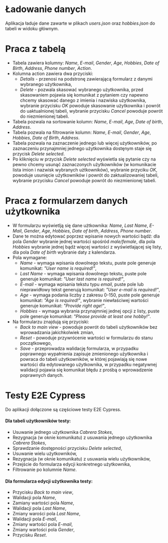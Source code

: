 # Ładowanie danych

Aplikacja ładuje dane zawarte w plikach *users.json* oraz *hobbies.json* do tabeli w widoku głównym.

# Praca z tabelą

- Tabela zawiera kolumny: *Name*, *E-mail*, *Gender*, *Age*, *Hobbies*, *Date of Birth*, *Address*, *Phone number*, *Action*.
- Kolumna action zawiera dwa przyciski: 
    - *Details* - przenosi na podstronę zawierającą formularz z danymi wybranego użytkownika,
    - *Delete* - pozwala skasować wybranego użytkownika, przed skasowaniem pojawia się komunikat z pytaniem czy napewno chcemy skasować danego z imienia i nazwiska użytkownika, wybranie przycisku *OK* powoduje skasowanie użytkownika i powrót do uaktualnionej tabeli, wybranie przycisku *Cancel* powoduje powrót do niezmienionej tabeli.
- Tabela pozwala na sortowanie kolumn: *Name*, *E-mail*, *Age*, *Date of birth*, *Address*.
- Tabela pozwala na filtrowanie kolumn: *Name*, *E-mail*, *Gender*, *Age*, *Hobbies*, *Date of Birth*, *Address*.
- Tabela pozwala na zaznaczenie jednego lub więcej użytkowników, po zaznaczeniu przynajmniej jednego użytkownika dostęnym staje się przycisk *Delete selected*.
- Po kliknięciu w przycisk *Delete selected* wyświetla się pytanie czy na pewno chcemy usunąć zaznaczonych użytkowników (w komunikacie lista imion i nazwisk wybranych użtkowników), wybranie przyciku *OK*, powoduje usunięcie użytkowników i powrót do zaktualizowaniej tabeli, wybranie przycisku *Cancel* powoduje powrót do niezmienionej tabeli.

# Praca z formularzem danych użytkownika

- W formularzu wyświetlją się dane użtkownika: *Name*, *Last Name*, *E-Mail*, *Gender*, *Age*, *Hobbies*, *Date of birth*, *Address*, *Phone number*.
- Dane te można edytować poprzez wpisanie nowych wartości bądź:
    dla pola *Gender* wybranie jednej wartości spośród *male/female*,
    dla pola *Hobbies* wybranie jednej bądż więcej wartości z wyświetlającej się listy,
    dla pola *Date of birth* wybranie daty z kalendarza.
- Pola wymagane:
    - *Name* - wymaga wpisania dowolnego tekstu, puste pole generuje komunikat: *"User name is required!"*,
    - *Last Name* - wymaga wpisania dowolnego tekstu, puste pole generuje komunikat: *"User last name is required!"*,
    - *E-mail* - wymaga wpisania tekstu typu *email*, puste pole lub nieprawidłowy tekst generują komunikat: *"User e-mail is required!"*,
    - *Age* - wymaga podania liczby z zakresu 0-150, puste pole generuje komunikat: *"Age is required!"*, wybranie niewłaściwej wartości generuje komunikat: *"Provide right age!"*,
    - *Hobbies* - wymaga wybrania przynajmniej jednej opcji z listy, puste pole generuje komunikat: *"Please provide at least one hobby!"*.
- Na formularzu znajdują się przyciski:
    - *Back to main view* - powoduje powrót do tabeli użytkowników bez wprowadzania jakichkolwiek zmian,
    - *Reset* - powoduje przywrócenie wartości w formularzu do stanu początkowego,
    - *Save* - przeprowadza walidację formularza, w przypadku poprawnego wypałnienia zapisuje zmienionego użytkownika i powraca do tabeli użytkowników, w której pojawiają się nowe wartości dla edytowanego użytkownika, w przypadku negatywnej walidacji pojawia się komunikat błędu z prośbą o wprowadzenie poprawnych danych.

# Testy E2E Cypress

Do aplikacji dołączone są częściowe testy E2E Cypress.

#### Dla tabeli użytkowników testy:
- Usuwanie jednego użytkownika *Cabrera Stokes*,
- Rezygnacja (w oknie komunikatu) z usuwania jednego użytkownika *Cabrera Stokes*,
- Sprawdzanie dostępności przycisku *Delete selected*,
- Usuwanie wielu użytkowników,
- Rezygnacja (w oknie komunikatu) z usuwania wielu użytkowników,
- Przejście do formularza edycji konkretnego użytkownika,
- Filtrowanie po kolumnie *Name*.

#### Dla formularza edycji użytkownika testy:
- Przycisku *Back to main view*,
- Walidacji pola *Name*,
- Zamiany wartości pola *Name*,
- Walidacji pola *Last Name*,
- Zmiany warości pola *Last Name*,
- Walidacji pola *E-mail*,
- Zmiany wartości pola *E-mail*,
- Zmiany wartości pola *Gender*,
- Przycisku *Reset*.

